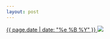 ```yaml
---
layout: post
---
```


<p>
  <a href="/123">
    <time>{{ page.date | date: "%e %B %Y" }}</time>
    <img src="https://s3.amazonaws.com/life.aaronjgreenberg.com/123.jpg">
  </a>
  
</p>
